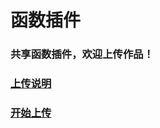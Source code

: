 # 函数插件

### 共享函数插件，欢迎上传作品！

### [上传说明](/../../../share#%E4%B8%8A%E4%BC%A0%E8%AF%B4%E6%98%8E)

### [开始上传](/../../../func/new/master)
